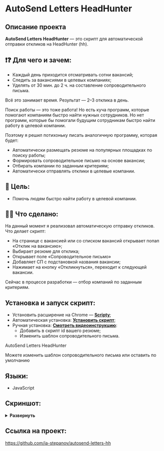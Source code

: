 # AutoSend Letters HeadHunter

## Описание проекта
**AutoSend Letters HeadHunter** — это скрипт для автоматической отправки откликов на HeadHunter (hh).

## ❗❓ Для чего и зачем:
- Каждый день приходится отсматривать сотни вакансий;
- Следить за вакансиями в целевых компаниях;
- Уделять от 30 мин. до 2 ч. на составление сопроводительного письма.

Всё это занимает время. Результат — 2–3 отклика в день.

Поиск работы — это тоже работа! Но есть куча программ, которые помогают компаниям быстро найти нужных сотрудников. Но нет программ, которые бы помогали будущим сотрудникам быстро найти работу в целевой компании.

Поэтому я решил потихоньку писать аналогичную программу, которая будет:

- Автоматически размещать резюме на популярных площадках по поиску работы;
- Формировать сопроводительное письмо на основе вакансии;
- Отбирать компании по заданным критериям;
- Автоматически отправлять отклики в целевые компании.

## 🎯 Цель:
- Помочь людям быстро найти работу в целевой компании.

## 👨‍💻 Что сделано:
На данный момент я реализовал автоматическую отправку откликов. Что делает скрипт:
- На странице с вакансией или со списком вакансий открывает попап «Отклик на вакансию»;
- Выбирает резюме для отклика;
- Открывает поле «Сопроводительное письмо»
- Добавляет СП с подстановкой названия вакансии;
- Нажимает на кнопку «Откликнуться», переходит к следующей вакансии.

Сейчас в процессе разработки — отбор компаний по заданным критериям.

## Установка и запуск скрипт:

- Установить расширение на Chrome — **[Scripty](https://chrome.google.com/webstore/detail/scripty-javascript-inject/milkbiaeapddfnpenedfgbfdacpbcbam)**;
- Автоматическая установка: **[Установить скрипт](https://scripty.abhisheksatre.com/#/share/script_1660218737940)**;
- Ручная установка: **[Смотреть видеоинструкцию](https://disk.yandex.ru/i/cXntE-vICcOB-Q)**:
  - Добавить в скрипт id вашего резюме;
  - Изменить шаблон сопроводительного письма. 

AutoSend Letters HeadHunter

Можете изменить шаблон сопроводительного письма или оставить по умолчанию

## Языки:
- JavaScript

## Скриншот:
<details><summary><b>Развернуть</b></summary>

[![AutoSend Letters HeadHunter](https://user-images.githubusercontent.com/86494748/184140911-b7603645-7bc5-4fad-8d06-80a56cbdedf7.png)](https://hh.ru/search/vacancy?text=Frontend+developer)

</details>

## Ссылка на проект:
https://github.com/ia-stepanov/autosend-letters-hh